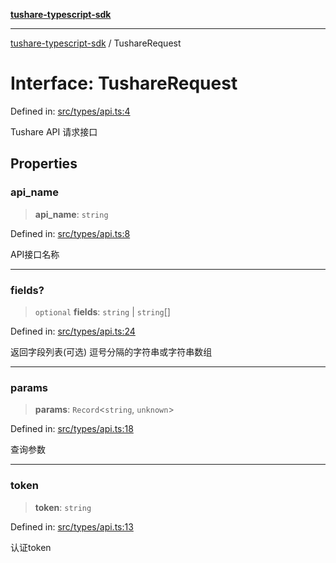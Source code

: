 [**tushare-typescript-sdk**](../index.md)

***

[tushare-typescript-sdk](../index.md) / TushareRequest

# Interface: TushareRequest

Defined in: [src/types/api.ts:4](https://github.com/hestudy/tushare-typescript-sdk/blob/c090018fe8d4baaa005cb4cd1e2cbe013fd57cc7/src/types/api.ts#L4)

Tushare API 请求接口

## Properties

### api\_name

> **api\_name**: `string`

Defined in: [src/types/api.ts:8](https://github.com/hestudy/tushare-typescript-sdk/blob/c090018fe8d4baaa005cb4cd1e2cbe013fd57cc7/src/types/api.ts#L8)

API接口名称

***

### fields?

> `optional` **fields**: `string` \| `string`[]

Defined in: [src/types/api.ts:24](https://github.com/hestudy/tushare-typescript-sdk/blob/c090018fe8d4baaa005cb4cd1e2cbe013fd57cc7/src/types/api.ts#L24)

返回字段列表(可选)
逗号分隔的字符串或字符串数组

***

### params

> **params**: `Record`\<`string`, `unknown`\>

Defined in: [src/types/api.ts:18](https://github.com/hestudy/tushare-typescript-sdk/blob/c090018fe8d4baaa005cb4cd1e2cbe013fd57cc7/src/types/api.ts#L18)

查询参数

***

### token

> **token**: `string`

Defined in: [src/types/api.ts:13](https://github.com/hestudy/tushare-typescript-sdk/blob/c090018fe8d4baaa005cb4cd1e2cbe013fd57cc7/src/types/api.ts#L13)

认证token
